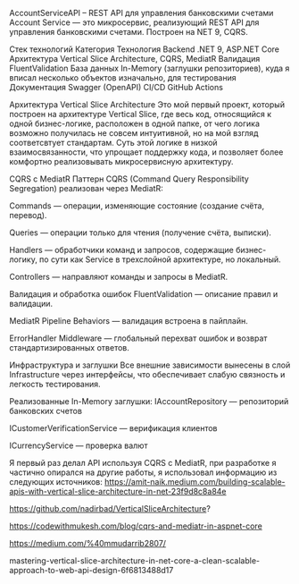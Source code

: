 AccountServiceAPI – REST API для управления банковскими счетами
Account Service — это микросервис, реализующий REST API для управления банковскими счетами. Построен на NET 9, CQRS.

Стек технологий
Категория	Технология
Backend	.NET 9, ASP.NET Core
Архитектура	Vertical Slice Architecture, CQRS, MediatR
Валидация	FluentValidation
База данных	In-Memory (заглушки репозиториев), куда я вписал несколько объектов изначально, для тестирования
Документация	Swagger (OpenAPI)
CI/CD	GitHub Actions

Архитектура
Vertical Slice Architecture
Это мой первый проект, который построен на архитектуре Vertical Slice, где весь код, относящийся к одной бизнес-логике, расположен в одной папке, от чего логика возможно получилась не совсем интуитивной, но на мой взгляд соответсвтует стандартам. Суть этой логике в низкой взаимосвязанности, что упрощает поддержку кода, и позволяет более комфортно реализовывать микросервисную архитектуру.

CQRS с MediatR
Паттерн CQRS (Command Query Responsibility Segregation) реализован через MediatR:

Commands — операции, изменяющие состояние (создание счёта, перевод).

Queries — операции только для чтения (получение счёта, выписки).

Handlers — обработчики команд и запросов, содержащие бизнес-логику, по сути как Service в трехслойной архитектуре, но локальный.

Controllers — направляют команды и запросы в MediatR.

Валидация и обработка ошибок
FluentValidation — описание правил и валидации.

MediatR Pipeline Behaviors — валидация встроена в пайплайн.

ErrorHandler Middleware — глобальный перехват ошибок и возврат стандартизированных ответов.

Инфраструктура и заглушки
Все внешние зависимости вынесены в слой Infrastructure через интерфейсы, что обеспечивает слабую связность и легкость тестирования.

Реализованные In-Memory заглушки:
IAccountRepository — репозиторий банковских счетов

ICustomerVerificationService — верификация клиентов

ICurrencyService — проверка валют

Я первый раз делал API используя CQRS с MediatR, при разработке я частично опирался на другие работы, я использовал информацию из следующих источников:
https://amit-naik.medium.com/building-scalable-apis-with-vertical-slice-architecture-in-net-23f9d8c8a84e

https://github.com/nadirbad/VerticalSliceArchitecture?

https://codewithmukesh.com/blog/cqrs-and-mediatr-in-aspnet-core

https://medium.com/%40mmudarrib2807/

mastering-vertical-slice-architecture-in-net-core-a-clean-scalable-approach-to-web-api-design-6f6813488d17
